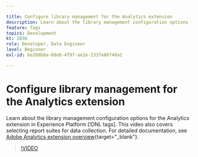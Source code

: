 ```yaml
---

title: Configure library management for the Analytics extension
description: Learn about the library management configuration options for the Analytics extension in Experience Platform [!DNL tags]. This video also covers selecting report suites for data collection.
feature: Tags
topics: Development
kt: 2836
role: Developer, Data Engineer
level: Beginner
exl-id: be28db8a-0de6-4f9f-ae2e-2337e86740a1

---
```

# Configure library management for the Analytics extension

Learn about the library management configuration options for the Analytics extension in Experience Platform [!DNL tags]. This video also covers selecting report suites for data collection.  For detailed documentation, see [Adobe Analytics extension overview](https://experienceleague.adobe.com/docs/experience-platform/tags/extensions/client/analytics/overview.html){target="_blank"}.

>[!VIDEO](https://video.tv.adobe.com/v/27092/?quality=12&learn=on)
